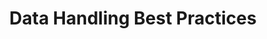 ---
title: Data Handling Best Practices
layout: questions
parent: Questions
grand_parent: CompTIA A+ 220-1102 (Core 2)
permalink: /education/comptia/a-plus/core-two/questions/data-handling/
has_children: false
questions:
    - question: "You are updating data handling guidance to help employees recognize different types of regulated data. What examples could you add to help identify healthcare data?"
      answer: "Personal healthcare data is medical records, insurance forms, hospital/laboratory test results, and so on. Healthcare information is also present in de-identified or anonymized data sets."
    - question: "An employee has a private license for a graphics editing application that was bundled with the purchase of a digital camera. The employee needs to use this temporarily for a project and installs it on her computer at work. Is this a valid use of the license?"
      answer: "No. The license is likely to permit installation to only one computer at a time. It might or might not prohibit commercial use, but regardless of the license terms, any installation of software must be managed by the IT department."
    - question: "Why are the actions of a first responder critical in the context of a forensic investigation?"
      answer: "Digital evidence is difficult to capture in a form that demonstrates that it has not been tampered with. Documentation of the scene and proper procedures are crucial."
    - question: "What does chain-of-custody documentation prove?"
      answer: "Who has had access to evidence collected from a crime scene and where and how it has been stored."
    - question: "Your organization is donating workstations to a local college. The workstations have a mix of HDD and SSD fixed disks. There is a proposal to use a Windows boot disk to delete the partition information for each disk. What factors must be considered before proceeding with this method?"
      answer: "Using standard formatting tools will leave data remnants that could be recovered in some circumstances. This might not be considered high risk, but it would be safer to use a vendor low-level format tool with support for Secure Erase or Crypto Erase."
---